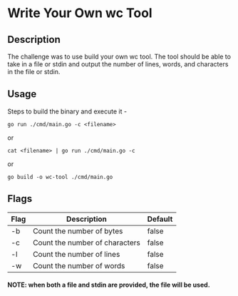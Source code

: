 # Write Your Own wc Tool

## Description
The challenge was to use build your own wc tool. The tool should be able to take in a file or stdin and output the number of lines, words, and characters in the file or stdin.

## Usage

Steps to build the binary and execute it -
```
go run ./cmd/main.go -c <filename>
```
or 
```
cat <filename> | go run ./cmd/main.go -c
```
or 
```
go build -o wc-tool ./cmd/main.go
```

## Flags

| Flag | Description                    | Default |
|------|--------------------------------| --- |
| -b   | Count the number of bytes      | false |
| -c   | Count the number of characters | false |
| -l   | Count the number of lines      | false |
| -w   | Count the number of words      | false |

#### NOTE: when both a file and stdin are provided, the file will be used.